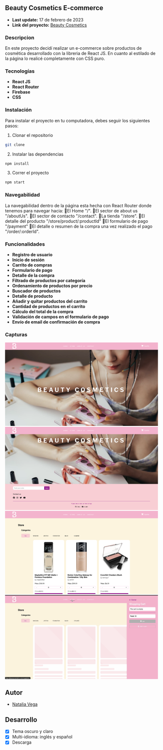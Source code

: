 ## Beauty Cosmetics E-commerce
- **Last update:** 17 de febrero de 2023
- **Link del proyecto:** [Beauty Cosmetics](https://beautycosmetics.vercel.app/)

### Descripcion
En este proyecto decidí realizar un e-commerce sobre productos de cosmética desarrollado con la libreria de React JS. En cuanto al estilado de la página lo realicé completamente con CSS puro. 

### Tecnologías
- **React JS**
- **React Router**
- **Firebase**
- **CSS**

### Instalación
Para instalar el proyecto en tu computadora, debes seguir los siguientes pasos:
1. Clonar el repositorio
```bash
git clone
```
2. Instalar las dependencias
```bash
npm install
```
3. Correr el proyecto
```bash
npm start
```

### Navegabilidad
La navegabilidad dentro de la página esta hecha con React Router donde tenemos para navegar hacia:
    📍El Home "/".
    📍El sector de about us "/aboutUs".
    📍El sector de contacto "/contact".
    📍La tienda "/store".
    📍El detalle del producto "/store/product/:productId"
    📍El formulario de pago "/payment"
    📍El detalle o resumen de la compra una vez realizado el pago "/order/:orderId".

### Funcionalidades
- **Registro de usuario**
- **Inicio de sesión**
- **Carrito de compras**
- **Formulario de pago**
- **Detalle de la compra**
- **Filtrado de productos por categoría**
- **Ordenamiento de productos por precio**
- **Buscador de productos**
- **Detalle de producto**
- **Añadir y quitar productos del carrito**
- **Cantidad de productos en el carrito**
- **Cálculo del total de la compra**
- **Validación de campos en el formulario de pago**
- **Envío de email de confirmación de compra**

### Capturas
![Captura 1](./screenshots/1.png)
![Captura 2](./screenshots/2.png)
![Captura 3](./screenshots/3.png)
![Captura 4](./screenshots/4.png)

## Autor
- [Natalia Vega](https://www.linkedin.com/in/nataliacamilavega/)

## Desarrollo
- [x] Tema oscuro y claro
- [x] Multi-idioma: inglés y español
- [x] Descarga

